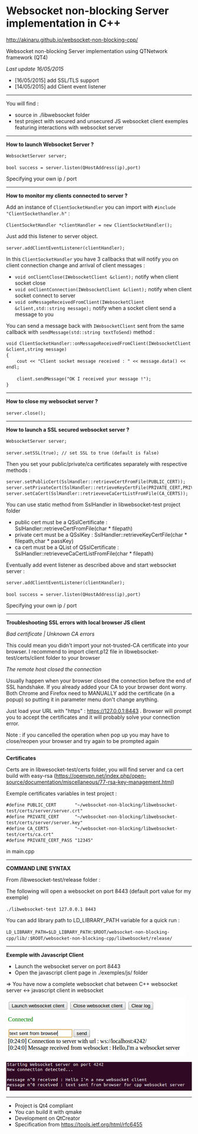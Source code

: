 # Websocket non-blocking Server implementation in C++ #

http://akinaru.github.io/websocket-non-blocking-cpp/


Websocket non-blocking Server implementation using QTNetwork framework (QT4)


<i>Last update 16/05/2015</i>

* [16/05/2015] add SSL/TLS support
* [14/05/2015] add Client event listener

<hr/>

You will find : 
* source in ./libwebsocket folder
* test project with secured and unsecured JS websocket client exemples featuring interactions with websocket server

<hr/>

<b>How to launch Websocket Server ?</b>

```
WebsocketServer server;

bool success = server.listen(QHostAddress(ip),port)
```

Specifying your own ip / port

<hr/>

<b>How to monitor my clients connected to server ?</b>

Add an instance of ``ClientSocketHandler`` you can import with ``#include "ClientSockethandler.h"`` :

``ClientSocketHandler *clientHandler = new ClientSocketHandler();``

Just add this listener to server object. 

``server.addClientEventListener(clientHandler);``

In this ``ClientSocketHandler`` you have 3 callbacks that will notify you on client connection change and arrival of client messages :

* ``void onClientClose(IWebsocketClient &client);`` notify when client socket close
* ``void onClientConnection(IWebsocketClient &client);`` notify when client socket connect to server
* ``void onMessageReceivedFromClient(IWebsocketClient &client,std::string message);`` notify when a socket client send a message to you

You can send a message back with ``IWebsocketClient`` sent from the same callback with ``sendMessage(std::string textToSend)`` method :

```
void ClientSocketHandler::onMessageReceivedFromClient(IWebsocketClient &client,string message)
{
    cout << "Client socket message received : " << message.data() << endl;

    client.sendMessage("OK I received your message !");
}
```

<hr/>

<b>How to close my websocket server ?</b>

``server.close();``

<hr/>

<b>How to launch a SSL secured websocket server ?</b>

```
WebsocketServer server;

server.setSSL(true); // set SSL to true (default is false)

```

Then you set your public/private/ca certificates separately with respective methods : 

```
server.setPublicCert(SslHandler::retrieveCertFromFile(PUBLIC_CERT));
server.setPrivateCert(SslHandler::retrieveKeyCertFile(PRIVATE_CERT,PRIVATE_CERT_PASS));
server.setCaCert(SslHandler::retrieveveCaCertListFromFile(CA_CERTS));
```

You can use static method from SslHandler in libwebsocket-test project folder

* public cert must be a QSslCertificate : SslHandler::retrieveCertFromFile(char * filepath)
* private cert must be a QSslKey : SslHandler::retrieveKeyCertFile(char * filepath,char * passKey)
* ca cert must be a QList of QSslCertificate : SslHandler::retrieveveCaCertListFromFile(char * filepath)

Eventually add event listener as described above and start websocket server : 

```
server.addClientEventListener(clientHandler);

bool success = server.listen(QHostAddress(ip),port)

```
Specifying your own ip / port

<hr/>

<b>Troubleshooting SSL errors with local browser JS client</b> 

<i>Bad certificate | Unknown CA errors</i>

This could mean you didn't import your not-trusted-CA certificate into your browser. I recommend to import client.p12 file in libwebsocket-test/certs/client folder to your browser

<i>The remote host closed the connection</i>

Usually happen when your browser closed the connection before the end of SSL handshake. If you already added your CA to your browser dont worry.
Both Chrome and Firefox need to MANUALLY add the certificate (in a popup) so putting it in parameter menu don't change anything.

Just load your URL with "https" : https://127.0.0.1:8443 . Browser will prompt you to accept the certificates and it will probably solve your connection error.

Note : if you cancelled the operation when pop up you may have to close/reopen your browser and try again to be prompted again
<hr/>

<b>Certificates</b>

Certs are in libwesocket-test/certs folder, you will find server and ca cert build with easy-rsa (https://openvpn.net/index.php/open-source/documentation/miscellaneous/77-rsa-key-management.html)

Exemple certificates variables in test project :

```
#define PUBLIC_CERT       "~/websocket-non-blocking/libwebsocket-test/certs/server/server.crt"
#define PRIVATE_CERT      "~/websocket-non-blocking/libwebsocket-test/certs/server/server.key"
#define CA_CERTS          "~/websocket-non-blocking/libwebsocket-test/certs/ca.crt"
#define PRIVATE_CERT_PASS "12345"
```
in main.cpp
<hr/>

<b>COMMAND LINE SYNTAX</b> 

From /libwesocket-test/release folder : 

The following will open a websocket on port 8443 (default port value for my exemple)

``./libwebsocket-test 127.0.0.1 8443``

You can add library path to LD_LIBRARY_PATH variable for a quick run :

``LD_LIBRARY_PATH=$LD_LIBRARY_PATH:$ROOT/websocket-non-blocking-cpp/lib/:$ROOT/websocket-non-blocking-cpp/libwebsocket/release/``

<hr/>

<b>Exemple with Javascript Client</b>

* Launch the websocket server on port 8443
* Open the javascript client page in ./exemples/js/ folder

=> You have now a complete websocket chat between C++ websocket server <-> javascript client in websocket 

![alt tag](exemples/readme_images/clientSide.png)


![alt tag](exemples/readme_images/serverSide.png)
<hr/>

* Project is Qt4 compliant
* You can build it with qmake
* Development on QtCreator
* Specification from https://tools.ietf.org/html/rfc6455
